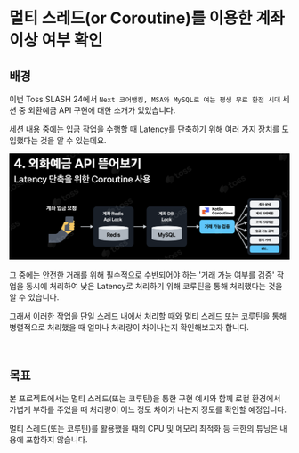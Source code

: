 # 멀티 스레드(or Coroutine)를 이용한 계좌 이상 여부 확인

## 배경
이번 Toss SLASH 24에서 `Next 코어뱅킹, MSA와 MySQL로 여는 평생 무료 환전 시대` 세션 중 외환예금 API 구현에 대한 소개가 있었습니다.

세션 내용 중에는 입금 작업을 수행할 때 Latency를 단축하기 위해 여러 가지 장치를 도입했다는 것을 알 수 있는데요.

![slash](./assets/slash24-08.png)

그 중에는 안전한 거래를 위해 필수적으로 수반되어야 하는 '거래 가능 여부를 검증' 작업을 동시에 처리하여 낮은 Latency로 처리하기 위해 코루틴을 통해 처리했다는 것을 알 수 있습니다.

그래서 이러한 작업을 단일 스레드 내에서 처리할 때와 멀티 스레드 또는 코루틴을 통해 병렬적으로 처리했을 때 얼마나 처리량이 차이나는지 확인해보고자 합니다.

<br>

## 목표
본 프로젝트에서는 멀티 스레드(또는 코루틴)을 통한 구현 예시와 함께 로컬 환경에서 가볍게 부하를 주었을 때 처리량이 어느 정도 차이가 나는지 정도를 확인할 예정입니다.

멀티 스레드(또는 코루틴)를 활용했을 때의 CPU 및 메모리 최적화 등 극한의 튜닝은 내용에 포함하지 않습니다.

